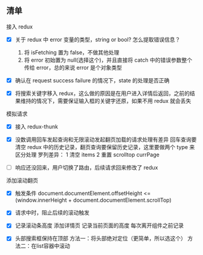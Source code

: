 ## 清单

接入 redux

- [x] 关于 redux 中 error 变量的类型，string or bool? 怎么提取错误信息？

  1. 将 isFetching 置为 false，不做其他处理
  2. 将 error 初始置为 null(选择这个)，并且直接将 catch 中的错误参数整个传给 error，总的来说 error 是个对象类型

- [x] 确认在 request success failure 的情况下，state 的处理是否正确
- [x] 将搜索关键字移入 redux，这么做的原因是在用户进入详情后返回，之前的结果维持的情况下，需要保证输入框的关键字还原，如果不用 redux 就会丢失

模拟请求

- [x] 接入 redux-thunk
- [x] 没数调用回车发起查询和无限滚动发起翻页加载的请求处理有差异
      回车查询要清空 redux 中的历史记录，翻页查询要保留历史记录，这里要做两个 type 来区分处理
      罗列差异：
      1 清空 items
      2 重置 scrolltop currPage

- [ ] 响应还没回来，用户切换了路由，后续请求回来修改了 redux

添加滚动翻页

- [x] 触发条件
    document.documentElement.offsetHeight <= (window.innerHeight + document.documentElement.scrollTop)
- [x] 请求中时，阻止后续的滚动触发
- [x] 记录滚动条高度
    添加详情页
    记录当前页面的高度 每次离开组件之前记录

- [x] 头部搜索框保持在顶部
 方法一：将头部绝对定位（更简单，所以选这个）
 方法二：在list容器中滚动